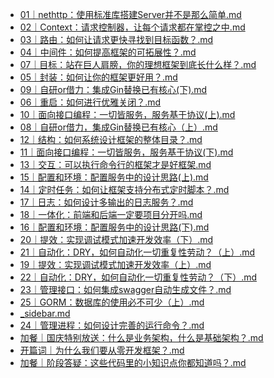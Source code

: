 * [01｜nethttp：使用标准库搭建Server并不是那么简单.md](./01｜nethttp：使用标准库搭建Server并不是那么简单.md)
* [02｜Context：请求控制器，让每个请求都在掌控之中.md](./02｜Context：请求控制器，让每个请求都在掌控之中.md)
* [03｜路由：如何让请求更快寻找到目标函数？.md](./03｜路由：如何让请求更快寻找到目标函数？.md)
* [04｜中间件：如何提高框架的可拓展性？.md](./04｜中间件：如何提高框架的可拓展性？.md)
* [07｜目标：站在巨人肩膀，你的理想框架到底长什么样？.md](./07｜目标：站在巨人肩膀，你的理想框架到底长什么样？.md)
* [05｜封装：如何让你的框架更好用？.md](./05｜封装：如何让你的框架更好用？.md)
* [09｜自研or借力：集成Gin替换已有核心(下).md](./09｜自研or借力：集成Gin替换已有核心(下).md)
* [06｜重启：如何进行优雅关闭？.md](./06｜重启：如何进行优雅关闭？.md)
* [10｜面向接口编程：一切皆服务，服务基于协议(上).md](./10｜面向接口编程：一切皆服务，服务基于协议(上).md)
* [08｜自研or借力，集成Gin替换已有核心（上）.md](./08｜自研or借力，集成Gin替换已有核心（上）.md)
* [12｜结构：如何系统设计框架的整体目录？.md](./12｜结构：如何系统设计框架的整体目录？.md)
* [11｜面向接口编程：一切皆服务，服务基于协议(下).md](./11｜面向接口编程：一切皆服务，服务基于协议(下).md)
* [13｜交互：可以执行命令行的框架才是好框架.md](./13｜交互：可以执行命令行的框架才是好框架.md)
* [15｜配置和环境：配置服务中的设计思路(上).md](./15｜配置和环境：配置服务中的设计思路(上).md)
* [14｜定时任务：如何让框架支持分布式定时脚本？.md](./14｜定时任务：如何让框架支持分布式定时脚本？.md)
* [17｜日志：如何设计多输出的日志服务？.md](./17｜日志：如何设计多输出的日志服务？.md)
* [18｜一体化：前端和后端一定要项目分开吗.md](./18｜一体化：前端和后端一定要项目分开吗.md)
* [16｜配置和环境：配置服务中的设计思路(下).md](./16｜配置和环境：配置服务中的设计思路(下).md)
* [20｜提效：实现调试模式加速开发效率（下）.md](./20｜提效：实现调试模式加速开发效率（下）.md)
* [21｜自动化：DRY，如何自动化一切重复性劳动？（上）.md](./21｜自动化：DRY，如何自动化一切重复性劳动？（上）.md)
* [19｜提效：实现调试模式加速开发效率（上）.md](./19｜提效：实现调试模式加速开发效率（上）.md)
* [22｜自动化：DRY，如何自动化一切重复性劳动？（下）.md](./22｜自动化：DRY，如何自动化一切重复性劳动？（下）.md)
* [23｜管理接口：如何集成swagger自动生成文件？.md](./23｜管理接口：如何集成swagger自动生成文件？.md)
* [25｜GORM：数据库的使用必不可少（上）.md](./25｜GORM：数据库的使用必不可少（上）.md)
* [_sidebar.md](./_sidebar.md)
* [24｜管理进程：如何设计完善的运行命令？.md](./24｜管理进程：如何设计完善的运行命令？.md)
* [加餐｜国庆特别放送：什么是业务架构，什么是基础架构？.md](./加餐｜国庆特别放送：什么是业务架构，什么是基础架构？.md)
* [开篇词｜为什么我们要从零开发框架？.md](./开篇词｜为什么我们要从零开发框架？.md)
* [加餐｜阶段答疑：这些代码里的小知识点你都知道吗？.md](./加餐｜阶段答疑：这些代码里的小知识点你都知道吗？.md)
